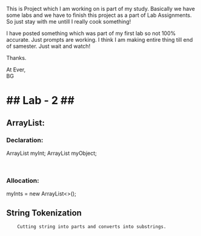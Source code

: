 This is Project which I am working on is part of my study. Basically we have some labs and we have to finish this project as a part of Lab Assignments. 
So just stay with me untill I really cook something!

I have posted something which was part of my first lab so not 100% accurate. Just prompts are working. I think I am making entire thing till end of samester. Just wait and watch!

Thanks.

At Ever,<br />
BG


<h1> ## Lab - 2 ## </h1>
<h2> ArrayList: </h2>

<h3> Declaration: </h3>
        <p>ArrayList<Integer> myInt;
        ArrayList<MyClass> myObject;</p><br />

<h3> Allocation: </h3>
        myInts = new ArrayList<>();<br />


## String Tokenization
        Cutting string into parts and converts into substrings.

